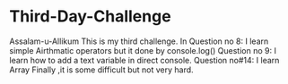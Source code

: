 # Third-Day-Challenge
Assalam-u-Allikum
This is my third challenge.
In Question no 8:
I learn simple Airthmatic operators but it done by console.log()
Question no 9:
I learn how to add a text variable in direct console.
Question no#14:
I learn Array Finally ,it is some difficult but not very hard.
